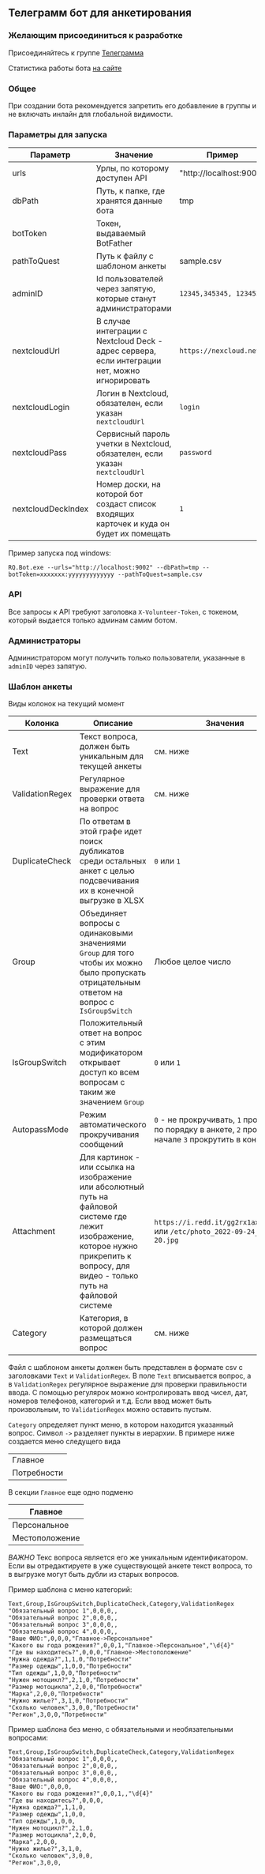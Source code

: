 ## Телеграмм бот для анкетирования

### Желающим присоединиться к разработке

Присоединяйтесь к группе [Телеграмма](https://t.me/+k349Hrrf4-0wMTli)

Статистика работы бота [на сайте](https://help-refugees.ru/stats/)

### Общее

При создании бота рекомендуется запретить его добавление в группы и не включать инлайн для глобальной видимости.

### Параметры для запуска

|Параметр| Значение                                                                                      | Пример                 |
|-------|-----------------------------------------------------------------------------------------------|------------------------|
|urls | Урлы, по которому доступен API                                                                | "http://localhost:9002" |
|dbPath | Путь, к папке, где хранятся данные бота                                                       | tmp                    |
|botToken | Токен, выдаваемый BotFather                                                                   |                        |
|pathToQuest| Путь к файлу с шаблоном анкеты                                                                | sample.csv             |
|adminID| Id пользователей через запятую, которые станут администраторами                               | `12345,345345, 123452`   |
| nextcloudUrl | В случае интеграции с Nextcloud Deck - адрес сервера, если интеграции нет, можно игнорировать | `https://nexcloud.net` |
| nextcloudLogin | Логин в Nextcloud, обязателен, если указан `nextcloudUrl`                                     | `login`                |
| nextcloudPass | Сервисный пароль учетки в Nextcloud, обязателен, если указан `nextcloudUrl`                   | `password`             |
| nextcloudDeckIndex | Номер доски, на которой бот создаст список входящих карточек и куда он будет их помещать      | `1`                    |

Пример запуска под windows:

```
RQ.Bot.exe --urls="http://localhost:9002" --dbPath=tmp --botToken=xxxxxxx:yyyyyyyyyyyyy --pathToQuest=sample.csv
```

### API

Все запросы к API требуют заголовка `X-Volunteer-Token`, с токеном, который выдается только админам самим ботом.

### Администраторы

Администратором могут получить только пользователи, указанные в `adminID` через запятую.

### Шаблон анкеты

Виды колонок на текущий момент

| Колонка | Описание                                                                                                                                                                                | Значения                                                                                                  |
|---------|-----------------------------------------------------------------------------------------------------------------------------------------------------------------------------------------|-----------------------------------------------------------------------------------------------------------|
| Text    | Текст вопроса, должен быть уникальным для текущей анкеты                                                                                                                                | см. ниже                                                                                                  |
| ValidationRegex    | Регулярное выражение для проверки ответа на вопрос                                                                                                                                      | см. ниже                                                                                                  |
| DuplicateCheck    | По ответам в этой графе идет поиск дубликатов среди остальных анкет с целью подсвечивания их в конечной выгрузке в XLSX                                                                 | `0` или `1`                                                                                               |
| Group    | Объединяет вопросы с одинаковыми значениями `Group` для того чтобы их можно было пропускать отрицательным ответом на вопрос с `IsGroupSwitch`                                           | Любое целое число                                                                                         |
| IsGroupSwitch    | Положительный ответ на вопрос с этим модификатором открывает доступ ко всем вопросам с таким же значением `Group`                                                                       | `0` или `1`                                                                                               |
| AutopassMode    | Режим автоматического прокручивания сообщений                                                                                                                                           | `0` - не прокручивать, `1` прокрутить по порядку в анкете, `2` прокрутить в начале `3` прокрутить в конце |
| Attachment    | Для картинок - или ссылка на изображение или абсолютный путь на файловой системе где лежит изображение, которое нужно прикрепить к вопросу, для видео - только путь на файловой системе | `https://i.redd.it/gg2rx1axksp91.jpg` или `/etc/photo_2022-09-24_14-48-20.jpg`                            |
| Category    | Категория, в которой должен размещаться вопрос                                                                                                                                          | см. ниже                                                                                                  |


Файл с шаблоном анкеты должен быть представлен в формате csv c заголовками `Text` и `ValidationRegex`.
В поле `Text` вписывается вопрос, а в `ValidationRegex` регулярное выражение для проверки правильности ввода.
С помощью регулярок можно контролировать ввод чисел, дат, номеров телефонов, категорий и т.д.
Если ввод может быть произвольным, то `ValidationRegex` можно оставить пустым.


`Category` определяет пункт меню, в котором находится указанный вопрос. Символ `->` разделяет пункты в иерархии.
В примере ниже создается меню следущего вида

|           |
|-----------| 
|Главное    |
|Потребности|

В секции `Главное` еще одно подменю

| Главное    |
|------------| 
| Персональное    |
| Местоположение |

*ВАЖНО* Текс вопроса является его же уникальным идентификатором.
Если вы отредактируете в уже существующей анкете текст вопроса, то в выгрузке могут быть дубли из старых вопросов.

Пример шаблона с меню категорий:

```csv
Text,Group,IsGroupSwitch,DuplicateCheck,Category,ValidationRegex
"Обязательный вопрос 1",0,0,0,,
"Обязательный вопрос 2",0,0,0,,
"Обязательный вопрос 3",0,0,0,,
"Обязательный вопрос 4",0,0,0,,
"Ваше ФИО:",0,0,0,"Главное->Персональное"
"Какого вы года рождения?",0,0,1,"Главное->Персональное","\d{4}"
"Где вы находитесь?",0,0,0,"Главное->Местоположение"
"Нужна одежда?",1,1,0,"Потребности"
"Размер одежды",1,0,0,"Потребности"
"Тип одежды",1,0,0,"Потребности"
"Нужен мотоцикл?",2,1,0,"Потребности"
"Размер мотоцикла",2,0,0,"Потребности"
"Марка",2,0,0,"Потребности"
"Нужно жилье?",3,1,0,"Потребности"
"Сколько человек",3,0,0,"Потребности"
"Регион",3,0,0,"Потребности"
```

Пример шаблона без меню, с обязательными и необязательными вопросами:

```csv
Text,Group,IsGroupSwitch,DuplicateCheck,Category,ValidationRegex
"Обязательный вопрос 1",0,0,0,,
"Обязательный вопрос 2",0,0,0,,
"Обязательный вопрос 3",0,0,0,,
"Обязательный вопрос 4",0,0,0,,
"Ваше ФИО:",0,0,0,
"Какого вы года рождения?",0,0,1,,"\d{4}"
"Где вы находитесь?",0,0,0,
"Нужна одежда?",1,1,0,
"Размер одежды",1,0,0,
"Тип одежды",1,0,0,
"Нужен мотоцикл?",2,1,0,
"Размер мотоцикла",2,0,0,
"Марка",2,0,0,
"Нужно жилье?",3,1,0,
"Сколько человек",3,0,0,
"Регион",3,0,0,
```

